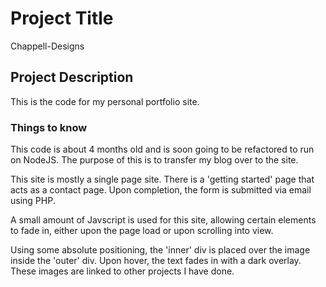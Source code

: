 # Project Title

Chappell-Designs

## Project Description

This is the code for my personal portfolio site.

### Things to know

This code is about 4 months old and is soon going to be refactored to run on NodeJS. The purpose of this is to transfer my blog over to the site.

This site is mostly a single page site. There is a 'getting started' page that acts as a contact page. Upon completion, the form is submitted via email using PHP.

A small amount of Javscript is used for this site, allowing certain elements to fade in, either upon the page load or upon scrolling into view.

Using some absolute positioning, the 'inner' div is placed over the image inside the 'outer' div. Upon hover, the text fades in with a dark overlay. These images are linked to other projects I have done.
